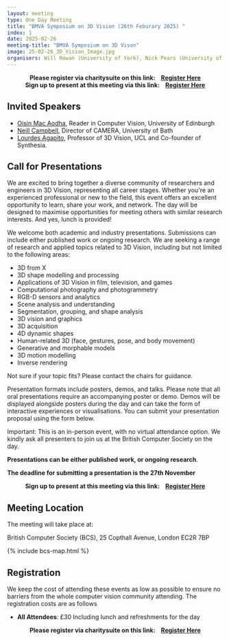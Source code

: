```yaml
---
layout: meeting
type: One Day Meeting
title: "BMVA Symposium on 3D Vision (26th Feburary 2025) "
index: 1
date: 2025-02-26
meeting-title: "BMVA Symposium on 3D Vison"
image: 25-02-26_3D_Vision_Image.jpg
organisers: Will Rowan (University of York), Nick Pears (University of York)
---
```


<div class="alert mt-3 alert-info" style="text-align:center;">
<span><strong>Please register via charitysuite on this link: &nbsp;&nbsp;
<a class="btn btn-warning" role="button" href="https://bmva.charitysuite.com/events/6z0pfosc">Register Here</a></strong></span>
</div>

<div class="alert mt-3 alert-info" style="text-align:center;">
<span><strong>Sign up to present at this meeting via this link: &nbsp;&nbsp;
<a class="btn btn-warning" role="button" href="https://bmva.charitysuite.com/forms/phpfrigb">Register Here</a></strong></span>
</div>

## Invited Speakers

* [Oisin Mac Aodha](https://homepages.inf.ed.ac.uk/omacaod/), Reader in Computer Vision, University of Edinburgh
* [Neill Campbell](https://ndfcampbell.org/), Director of CAMERA, University of Bath
* [Lourdes Agapito](https://profiles.ucl.ac.uk/40331-lourdes-de-agapito-vicente), Professor of 3D Vision, UCL and Co-founder of Synthesia.



## Call for Presentations

We are excited to bring together a diverse community of researchers and engineers in 3D
Vision, representing all career stages. Whether you're an experienced professional or new to
the field, this event offers an excellent opportunity to learn, share your work, and network. The day
will be designed to maximise opportunities for meeting others with similar research interests.
And yes, lunch is provided!

We welcome both academic and industry presentations. Submissions can include either
published work or ongoing research. We are seeking a range of research and applied topics
related to 3D Vision, including but not limited to the following areas:

* 3D from X
* 3D shape modelling and processing
* Applications of 3D Vision in film, television, and games
* Computational photography and photogrammetry
* RGB-D sensors and analytics
* Scene analysis and understanding
* Segmentation, grouping, and shape analysis
* 3D vision and graphics
* 3D acquisition
* 4D dynamic shapes
* Human-related 3D (face, gestures, pose, and body movement)
* Generative and morphable models
* 3D motion modelling
* Inverse rendering

Not sure if your topic fits? Please contact the chairs for guidance.

Presentation formats include posters, demos, and talks. Please note that all oral
presentations require an accompanying poster or demo. Demos will be displayed alongside
posters during the day and can take the form of interactive experiences or visualisations. You can submit
your presentation proposal using the form below.

Important: This is an in-person event, with no virtual attendance option. We kindly ask all
presenters to join us at the British Computer Society on the day.

**Presentations can be either published work, or ongoing research**. 

**The deadline for submitting a presentation is the 27th November**

<div class="alert mt-3 alert-info" style="text-align:center;">
<span><strong>Sign up to present at this meeting via this link: &nbsp;&nbsp;
<a class="btn btn-warning" role="button" href="https://bmva.charitysuite.com/forms/phpfrigb">Register Here</a></strong></span>
</div>

## Meeting Location

The meeting will take place at:

British Computer Society (BCS), 25 Copthall Avenue, London EC2R 7BP

{% include bcs-map.html %}

## Registration

We keep the cost of attending these events as low as possible to ensure no barriers from the whole computer vision community attending. 
The registration costs are as follows 
- **All Attendees**:  £30
Including lunch and refreshments for the day


<div class="alert mt-3 alert-info" style="text-align:center;">
<span><strong>Please register via charitysuite on this link: &nbsp;&nbsp;
<a class="btn btn-warning" role="button" href="https://bmva.charitysuite.com/events/6z0pfosc">Register Here</a></strong></span>
</div>




